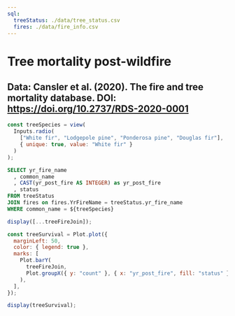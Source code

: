 ```yaml
---
sql:
  treeStatus: ./data/tree_status.csv
  fires: ./data/fire_info.csv
---
```


# Tree mortality post-wildfire

## Data: Cansler et al. (2020). The fire and tree mortality database. DOI: https://doi.org/10.2737/RDS-2020-0001

```js
const treeSpecies = view(
  Inputs.radio(
    ["White fir", "Lodgepole pine", "Ponderosa pine", "Douglas fir"],
    { unique: true, value: "White fir" }
  )
);
```

```sql id=treeFireJoin display
SELECT yr_fire_name
  , common_name
  , CAST(yr_post_fire AS INTEGER) as yr_post_fire
  , status
FROM treeStatus
JOIN fires on fires.YrFireName = treeStatus.yr_fire_name
WHERE common_name = ${treeSpecies}
```

```js
display([...treeFireJoin]);
```

```js
const treeSurvival = Plot.plot({
  marginLeft: 50,
  color: { legend: true },
  marks: [
    Plot.barY(
      treeFireJoin,
      Plot.groupX({ y: "count" }, { x: "yr_post_fire", fill: "status" })
    ),
  ],
});

display(treeSurvival);
```
